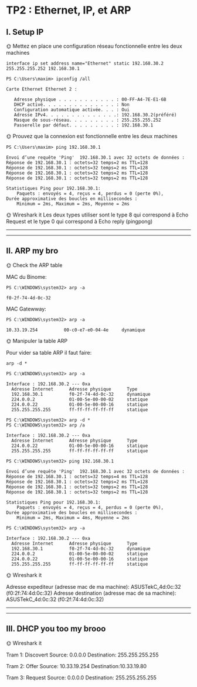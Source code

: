 # TP2 : Ethernet, IP, et ARP
## I. Setup IP

🌞 Mettez en place une configuration réseau fonctionnelle entre les deux machines
```
interface ip set address name="Ethernet" static 192.168.30.2 255.255.255.252 192.168.30.1
```
```
PS C:\Users\maxim> ipconfig /all

Carte Ethernet Ethernet 2 :

   Adresse physique . . . . . . . . . . . : 00-FF-A4-7E-E1-6B
   DHCP activé. . . . . . . . . . . . . . : Non
   Configuration automatique activée. . . : Oui
   Adresse IPv4. . . . . . . . . . . . . .: 192.168.30.2(préféré)
   Masque de sous-réseau. . . . . . . . . : 255.255.255.252
   Passerelle par défaut. . . . . . . . . : 192.168.30.1
```
🌞 Prouvez que la connexion est fonctionnelle entre les deux machines
```
PS C:\Users\maxim> ping 192.168.30.1

Envoi d’une requête 'Ping'  192.168.30.1 avec 32 octets de données :
Réponse de 192.168.30.1 : octets=32 temps=2 ms TTL=128
Réponse de 192.168.30.1 : octets=32 temps=2 ms TTL=128
Réponse de 192.168.30.1 : octets=32 temps=2 ms TTL=128
Réponse de 192.168.30.1 : octets=32 temps=2 ms TTL=128

Statistiques Ping pour 192.168.30.1:
    Paquets : envoyés = 4, reçus = 4, perdus = 0 (perte 0%),
Durée approximative des boucles en millisecondes :
    Minimum = 2ms, Maximum = 2ms, Moyenne = 2ms
```
🌞 Wireshark it
Les deux types utiliser sont le type 8 qui correspond à Echo Request et le type 0 qui correspond à Echo reply (pingpong)

___
___

## II. ARP my bro

🌞 Check the ARP table

MAC du Binome:
```
PS C:\WINDOWS\system32> arp -a

f0-2f-74-4d-0c-32
```

MAC Gatewway:
```
PS C:\WINDOWS\system32> arp -a

10.33.19.254          00-c0-e7-e0-04-4e     dynamique
```

🌞 Manipuler la table ARP

Pour vider sa table ARP il faut faire:
```
arp -d *
```

```
PS C:\WINDOWS\system32> arp -a

Interface : 192.168.30.2 --- 0xa
  Adresse Internet      Adresse physique      Type
  192.168.30.1          f0-2f-74-4d-0c-32     dynamique
  224.0.0.2             01-00-5e-00-00-02     statique
  224.0.0.22            01-00-5e-00-00-16     statique
  255.255.255.255       ff-ff-ff-ff-ff-ff     statique

PS C:\WINDOWS\system32> arp -d *
PS C:\WINDOWS\system32> arp /a

Interface : 192.168.30.2 --- 0xa
  Adresse Internet      Adresse physique      Type
  224.0.0.22            01-00-5e-00-00-16     statique
  255.255.255.255       ff-ff-ff-ff-ff-ff     statique

PS C:\WINDOWS\system32> ping 192.168.30.1

Envoi d’une requête 'Ping'  192.168.30.1 avec 32 octets de données :
Réponse de 192.168.30.1 : octets=32 temps=4 ms TTL=128
Réponse de 192.168.30.1 : octets=32 temps=2 ms TTL=128
Réponse de 192.168.30.1 : octets=32 temps=2 ms TTL=128
Réponse de 192.168.30.1 : octets=32 temps=2 ms TTL=128

Statistiques Ping pour 192.168.30.1:
    Paquets : envoyés = 4, reçus = 4, perdus = 0 (perte 0%),
Durée approximative des boucles en millisecondes :
    Minimum = 2ms, Maximum = 4ms, Moyenne = 2ms
    
PS C:\WINDOWS\system32> arp -a

Interface : 192.168.30.2 --- 0xa
  Adresse Internet      Adresse physique      Type
  192.168.30.1          f0-2f-74-4d-0c-32     dynamique
  224.0.0.2             01-00-5e-00-00-02     statique
  224.0.0.22            01-00-5e-00-00-16     statique
  255.255.255.255       ff-ff-ff-ff-ff-ff     statique
```

🌞 Wireshark it

 Adresse expediteur (adresse mac de ma machine): ASUSTekC_4d:0c:32 (f0:2f:74:4d:0c:32) 
 Adresse destination (adresse mac de sa machine): ASUSTekC_4d:0c:32 (f0:2f:74:4d:0c:32)

---

---

## III. DHCP you too my brooo

🌞 Wireshark it

Tram 1: Discovert
Source: 0.0.0.0
Destination: 255.255.255.255

Tram 2: Offer
Source: 10.33.19.254
Destination:10.33.19.80

Tram 3: Request
Source: 0.0.0.0
Destination: 255.255.255.255